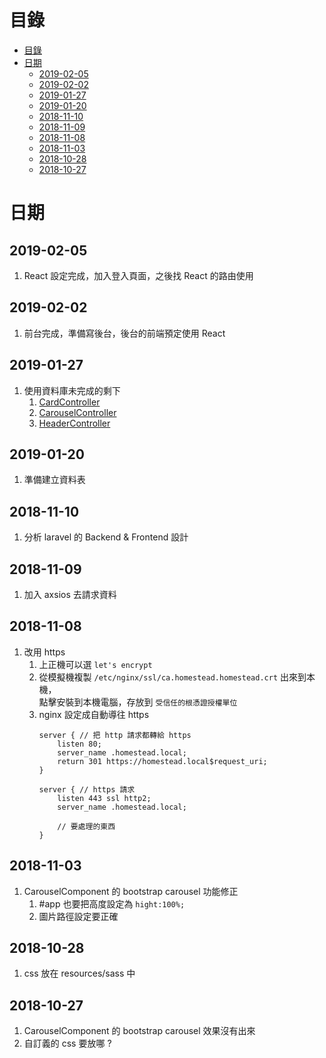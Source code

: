 目錄
===
- [目錄](#%E7%9B%AE%E9%8C%84)
- [日期](#%E6%97%A5%E6%9C%9F)
  - [2019-02-05](#2019-02-05)
  - [2019-02-02](#2019-02-02)
  - [2019-01-27](#2019-01-27)
  - [2019-01-20](#2019-01-20)
  - [2018-11-10](#2018-11-10)
  - [2018-11-09](#2018-11-09)
  - [2018-11-08](#2018-11-08)
  - [2018-11-03](#2018-11-03)
  - [2018-10-28](#2018-10-28)
  - [2018-10-27](#2018-10-27)

日期
===
2019-02-05
---
1. React 設定完成，加入登入頁面，之後找 React 的路由使用

2019-02-02
---
1. 前台完成，準備寫後台，後台的前端預定使用 React

2019-01-27
---
1. 使用資料庫未完成的剩下
   1. [CardController](app\Http\Controllers\Frontend\CardController.php)
   2. [CarouselController](app\Http\Controllers\Frontend\CarouselController.php)
   3. [HeaderController](app\Http\Controllers\Frontend\HeaderController.php)

2019-01-20
---
1. 準備建立資料表

2018-11-10
---
1. 分析 laravel 的 Backend & Frontend 設計

2018-11-09
---
1. 加入 axsios 去請求資料

2018-11-08
---
1. 改用 https
    1. 上正機可以選 `let's encrypt`
    2. 從模擬機複製 `/etc/nginx/ssl/ca.homestead.homestead.crt` 出來到本機，  
        點擊安裝到本機電腦，存放到 `受信任的根憑證授權單位`
    3. nginx 設定成自動導往 https
        ```
        server { // 把 http 請求都轉給 https
            listen 80;
            server_name .homestead.local;
            return 301 https://homestead.local$request_uri;
        }

        server { // https 請求
            listen 443 ssl http2;
            server_name .homestead.local;

            // 要處理的東西
        }
        ```

2018-11-03
---
1. CarouselComponent 的 bootstrap carousel 功能修正
    1. #app 也要把高度設定為 `hight:100%;`
    2. 圖片路徑設定要正確

2018-10-28
---
1. css 放在 resources/sass 中

2018-10-27
---
1. CarouselComponent 的 bootstrap carousel 效果沒有出來
2. 自訂義的 css 要放哪 ?
